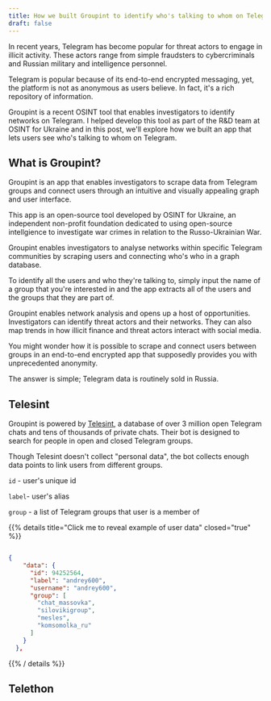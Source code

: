 ```yaml
---
title: How we built Groupint to identify who's talking to whom on Telegram
draft: false
---
```


In recent years, Telegram has become popular for threat actors to engage in illicit activity. These actors range from simple fraudsters to cybercriminals and Russian military and intelligence personnel. 

Telegram is popular because of its end-to-end encrypted messaging, yet, the platform is not as anonymous as users believe. In fact, it's a rich repository of information.

Groupint is a recent OSINT tool that enables investigators to identify networks on Telegram. I helped develop this tool as part of the R&D team at OSINT for Ukraine and in this post, we'll explore how we built an app that lets users see who's talking to whom on Telegram.

## What is Groupint?

Groupint is an app that enables investigators to scrape data from Telegram groups and connect users through an intuitive and visually appealing graph and user interface. 

This app is an open-source tool developed by OSINT for Ukraine, an independent non-profit foundation dedicated to using open-source intellgience to investigate war crimes in relation to the Russo-Ukrainian War.

Groupint enables investigators to analyse networks within specific Telegram communities by scraping users and connecting who's who in a graph database. 

To identify all the users and who they're talking to, simply input the name of a group that you're interested in and the app extracts all of the users and the groups that they are part of.

Groupint enables network analysis and opens up a host of opportunities. Investigators can identify threat actors and their networks. They can also map trends in how illicit finance and threat actors interact with social media.

You might wonder how it is possible to scrape and connect users between groups in an end-to-end encrypted app that supposedly provides you with unprecedented anonymity.

The answer is simple; Telegram data is routinely sold in Russia. 

## Telesint

Groupint is powered by [Telesint](https://telesint.dev/en/), a database of over 3 million open Telegram chats and tens of thousands of private chats. Their bot is designed to search for people in open and closed Telegram groups. 

Though Telesint doesn't collect "personal data", the bot collects enough data points to link users from different groups. 


`id` - user's unique id 

`label`- user's alias 

`group` - a list of Telegram groups that user is a member of


{{% details title="Click me to reveal example of user data" closed="true" %}}
```json

{
    "data": {
      "id": 94252564,
      "label": "andrey600",
      "username": "andrey600",
      "group": [
        "chat_massovka",
        "silovikigroup",
        "mesles",
        "komsomolka_ru"
      ]
    }
  },


```
{{% / details %}}


## Telethon





